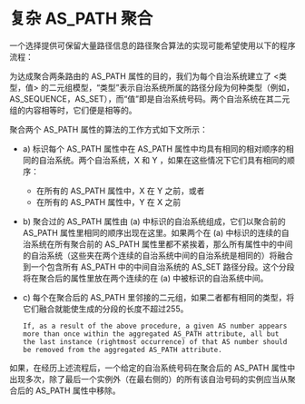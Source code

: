 # 复杂 AS_PATH 聚合

一个选择提供可保留大量路径信息的路径聚合算法的实现可能希望使用以下的程序流程：

为达成聚合两条路由的 AS_PATH 属性的目的，我们为每个自治系统建立了 <类型，值> 的二元组模型，“类型”表示自治系统所属的路径分段为何种类型（例如，AS_SEQUENCE，AS_SET），而“值”即是自治系统号码。两个自治系统在其二元组的内容相等时，它们便是相等的。

聚合两个 AS_PATH 属性的算法的工作方式如下文所示：

* a) 标识每个 AS_PATH 属性中在 AS_PATH 属性中均具有相同的相对顺序的相同的自治系统。两个自治系统，X 和 Y ，如果在这些情况下它们具有相同的顺序：
  * 在所有的 AS_PATH 属性中，X 在 Y 之前，或者
  * 在所有的 AS_PATH 属性中，Y 在 X 之前

* b) 聚合过的 AS_PATH 属性由 (a) 中标识的自治系统组成，它们以聚合前的 AS_PATH 属性里相同的顺序出现在这里。如果两个在 (a) 中标识的连续的自治系统在所有聚合前的 AS_PATH 属性里都不紧挨着，那么所有属性中的中间的自治系统（这些夹在两个连续的自治系统中间的自治系统是相同的）将融合到一个包含所有 AS_PATH 中的中间自治系统的 AS_SET 路径分段。这个分段将在聚合后的属性里放在两个连续的在 (a) 中被标识的自治系统中间。

* c) 每个在聚合后的 AS_PATH 里邻接的二元组，如果二者都有相同的类型，将它们融合就能使生成的分段的长度不超过255。

      If, as a result of the above procedure, a given AS number appears
      more than once within the aggregated AS_PATH attribute, all but
      the last instance (rightmost occurrence) of that AS number should
      be removed from the aggregated AS_PATH attribute.

如果，在经历上述流程后，一个给定的自治系统号码在聚合后的 AS_PATH 属性中出现多次，除了最后一个实例外（在最右侧的）的所有该自治号码的实例应当从聚合后的 AS_PATH 属性中移除。